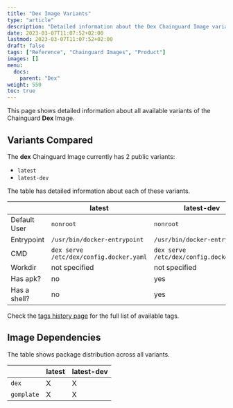```yaml
---
title: "Dex Image Variants"
type: "article"
description: "Detailed information about the Dex Chainguard Image variants"
date: 2023-03-07T11:07:52+02:00
lastmod: 2023-03-07T11:07:52+02:00
draft: false
tags: ["Reference", "Chainguard Images", "Product"]
images: []
menu:
  docs:
    parent: "Dex"
weight: 550
toc: true
---
```


This page shows detailed information about all available variants of the Chainguard **Dex** Image.

## Variants Compared
The **dex** Chainguard Image currently has 2 public variants: 

- `latest`
- `latest-dev`

The table has detailed information about each of these variants.

|              | latest                                  | latest-dev                              |
|--------------|-----------------------------------------|-----------------------------------------|
| Default User | `nonroot`                               | `nonroot`                               |
| Entrypoint   | `/usr/bin/docker-entrypoint`            | `/usr/bin/docker-entrypoint`            |
| CMD          | `dex serve /etc/dex/config.docker.yaml` | `dex serve /etc/dex/config.docker.yaml` |
| Workdir      | not specified                           | not specified                           |
| Has apk?     | no                                      | yes                                     |
| Has a shell? | no                                      | yes                                     |

Check the [tags history page](/chainguard/chainguard-images/reference/dex/tags_history/) for the full list of available tags.
## Image Dependencies
The table shows package distribution across all variants.

|            | latest | latest-dev |
|------------|--------|------------|
| `dex`      | X      | X          |
| `gomplate` | X      | X          |
